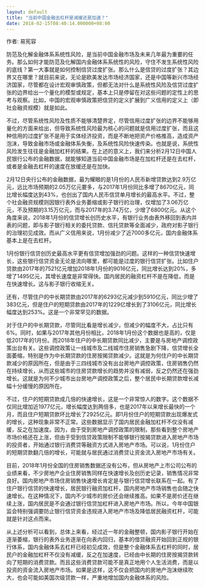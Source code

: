 ```yaml
---
layout: default
title: "当前中国金融去杠杆是减缓还是加速？"
date: 2018-02-15T08:40:14.000000+08:00
---
```


作者: 易宪容

防范及化解金融体系系统性风险，是当前中国金融市场及未来几年最为重要的任务。那么如何才能防范及化解国内金融体系系统性的风险，守住不发生系统性风险的底线？第一大事就是如何控制信贷过度扩张。那么什么是信贷的过度扩张？其边界又在哪里？就目前来说，无论是欧美发达市场经济国家，还是中国等新兴市场经济国家，尽管都在设计宏观审慎政策，但都无法对什么是系统性风险及信贷过度扩张的边界给出一个量化的模型或规定，基本上只是停留在对这些问题的定性上的思考与观察。比如，中国的宏观审慎政策把信贷的定义扩展到广义信用的定义上（即社会融资规模）就是如此。

不过，尽管系统性风险及性质不能够清楚界定，尽管信用过度扩张的边界不能够用量化的方面来给出，但导致系统性风险最为核心的问题就是信用过度扩张，而且这种信用的过度扩张不是用于实体经济投资，而是不断地把资产价格推高，造成资产泡沫，导致金融市场或金融体系失衡，及系统性风险快速传染。也就是说，系统性风险发生往往是金融加杠杆的结果。在上述的意义上，我们来分析2月12日中国人民银行公布的金融数据，就能够知道当前中国金融市场是在加杠杆还是在去杠杆，或者是金融去杠杆的速度在放缓还是在加快。

2月12日央行公布的金融数据，最为耀眼的是1月份的人民币新增贷款达到2.9万亿元，远比市场预期的2.05万亿元要多，与2017年1月份同比多增了8670亿元，同比增长幅度达到43%，也创出了国内人民币信贷单月增长的最高水平。不过，整个社会融资规模则因银行表外业务萎缩或影子银行的治理，仅增加了3.06万亿元，不及预期的3.15万亿元，而与2017年的3.74万亿，少增了6800亿元。从这个角度来说，2018年1月份的信贷增长创历史水平，有银行业务由表外移回到表内并表的问题，即与影子银行相关的委托贷款、信托贷款等全面减少，政府对影子银行的治理初见成效。而从广义信用来说，1月份减少了近7000多亿元，国内金融体系基本上是在去杠杆。

1月份银行信贷创历史最高水平更有信贷增加强劲的问题。这样的一种信贷快速增长，这些银行信贷资金无论是流向哪里，都可能是过度的银行信贷扩张。比如住户贷款由2017年的7521亿元增加2018年1月份的9016亿元，同比增长达到20%，多增了1495亿元，其增长速度是非常得快。国内居民的融资杠杆不是在降低，而是在快速增长。这与影子银行收缩无关。

还有，尽管住户的中长期贷款由2017年的6293亿元减少到5910亿元，同比少增了383亿元，但是住户的短期贷款由2017年的1229亿增长到了3106亿元，同比增长幅度达到253%。这是一个非常罕见的数据。

对于住户的中长期贷款，尽管同比看是增长减少，但减少的幅度不大，占比只有6%。同时，如果与2017年其他月份相比，2018年1月份这个数据也是高的，仅是低2017年的1月份。而2018年住户的中长期贷款同比减少，主要是与房地产调控政策出台有关。这些调控政策让一线城市及二线城市住房销售急剧下降，信贷增长全面萎缩，特别是作为中长期贷款的住房按揭贷款减少。这就是为何住户的中长期贷款减少的原因所在，但是由于三四线城市没有出台房地产调控政策，住房销售仍然在持续增长，从而这些城市的住房贷款增长的趋势并没有减弱，反之仍然还在强劲增长。这就是为何不少城市出台房地产调控政策之后，整个居民中长期贷款增长减幅十分缓慢的原因所在。

不过，住户的短期贷款成几倍的快速增长，这是一个非常惊人的数字。这个数据不仅同比增加近1977亿元，增长幅度达到两倍多，也是2017年以来增长最快的一个月，而且住户短期贷款环比增长了2925亿元。即1月份住户的短期贷款出现爆发式的增长，这种现象非常不正常。这些数据显示了国内居民金融加杠杆不仅没有减缓，反之在加速度。因为，由于受到房地产调控政策的限制，那些看到整个房地产市场价格还在上涨，但由于受到信贷政策限制不能够银行按揭贷款进入房地产市场的投资者，开始通过银行消费贷等融资方式进入房地产市场。可以说，1月份住户的短期贷款翻几倍的增长，可能就与居民通过消费贷让资金流入房地产市场有关。

目前，2018年1月份全国的住房销售数据还没有公布，但从房地产上市公司公布的业绩来看，不少房地产企业住房销售同样在快速增长及创历史记录，销售情况非常良好。国内房地产市场住房销售快速增长肯定是与银行信贷增长联系在一起。有了住户银行信贷的快速增长，居民银行融资加杠杆，国内房地产市场销售也会随之快速增长。在这种情况下，国内不少城市的房价还会继续推高。如果不是房价还在继续上涨，国内居民是不会通过银行信贷加杠杆进入房地产市场。所以，今年中国银监会特别强调要防止银行信贷资金违规进入房地产市场及降低居民融资杠杆，可能就是针对这点而来。

从上述分析可以看到，总体上来看，经过近一年的金融整顿，国内影子银行开始在逐渐萎缩，银行的表外业务逐渐在向表内回归，基本的借贷融资开始回到正规的银行体系，国内金融体系去杠杆已经初见成效，但是整个金融体系去杠杆的同时，居民户的金融加杠杆不仅没有减缓，反之在加速度，已经由中长期的住房按揭贷款转向了短期的消费贷款。而且这些消费贷款可能不是真正地用个人生活消费，而是以投资的资金流入房地产市场。如果是这样，这不仅会把国内的房地产泡沫继续吹大，也会可能如美国次级贷款一样，严重地增加国内金融体系的风险。

